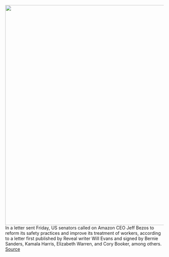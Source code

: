 <img src='https://cdn.vox-cdn.com/thumbor/dB5azrkJWyE1cPQbkx5C_HM9pHg=/0x0:3000x2000/1200x800/filters:focal(1260x760:1740x1240)/cdn.vox-cdn.com/uploads/chorus_image/image/66288631/acastro_190920_1777_amazon_0001.0.0.png' width='700px' /><br/>
In a letter sent Friday, US senators called on Amazon CEO Jeff Bezos to reform its safety practices and improve its treatment of workers, according to a letter first published by Reveal writer Will Evans and signed by Bernie Sanders, Kamala Harris, Elizabeth Warren, and Cory Booker, among others.
<a href='https://www.theverge.com/2020/2/10/21132020/us-senators-amazon-jeff-bezos-dismal-safety-reform-records-warren-sanders-harris'> Source <a/>